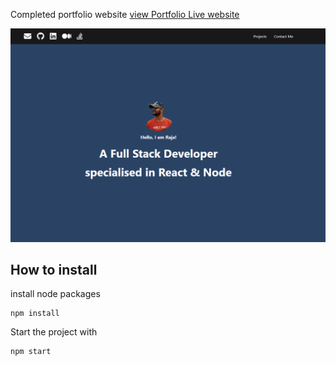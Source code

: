 Completed portfolio website
[view Portfolio Live website](https://portfolio-coursera.vercel.com/)

![screenshot](./screenshots/image.png)


## **How to install**
install node packages

    npm install

Start the project with

    npm start